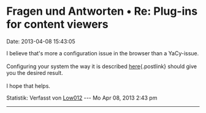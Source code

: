 Fragen und Antworten • Re: Plug-ins for content viewers
=======================================================

Date: 2013-04-08 15:43:05

I believe that\'s more a configuration issue in the browser than a
YaCy-issue.\
\
Configuring your system the way it is described
[here](http://www.shaunakelly.com/word/sharing/opendocinie.html){.postlink}
should give you the desired result.\
\
I hope that helps.

Statistik: Verfasst von
[Low012](http://forum.yacy-websuche.de/memberlist.php?mode=viewprofile&u=62)
--- Mo Apr 08, 2013 2:43 pm

------------------------------------------------------------------------
